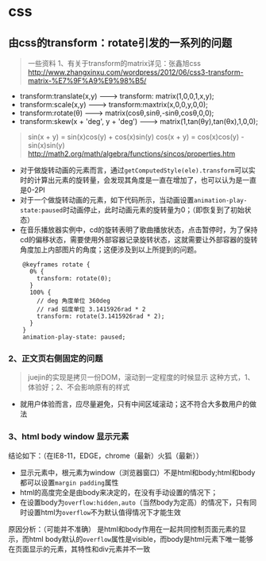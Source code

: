 # css
## 由css的transform：rotate引发的一系列的问题
> 一些资料
1、有关于transform的matrix详见：张鑫旭css
http://www.zhangxinxu.com/wordpress/2012/06/css3-transform-matrix-%E7%9F%A9%E9%98%B5/
* transform:translate(x,y)  ---> transform: matrix(1,0,0,1,x,y);
* transform:scale(x,y) ---> transform:maxtrix(x,0,0,y,0,0);
* transform:rotate(θ) ---> matrix(cosθ,sinθ,-sinθ,cosθ,0,0);
* transform:skew(x + 'deg', y + 'deg') ---> matrix(1,tan(θy),tan(θx),1,0,0);

> sin(x + y) = sin(x)cos(y) + cos(x)sin(y)
cos(x + y) = cos(x)cos(y) -sin(x)sin(y)
http://math2.org/math/algebra/functions/sincos/properties.htm


* 对于做旋转动画的元素而言，通过`getComputedStyle(ele).transform`可以实时的计算出元素的旋转量，会发现其角度是一直在增加了，也可以认为是一直是0-2PI
* 对于一个做旋转动画的元素，如下代码所示，当动画设置`animation-play-state:paused`时动画停止，此时动画元素的旋转量为0；（即恢复到了初始状态）
* 在音乐播放器实例中，cd的旋转表明了歌曲播放状态，点击暂停时，为了保持cd的偏移状态，需要使用外部容器记录旋转状态，这就需要让外部容器的旋转角度加上内部图片的角度；这便涉及到以上所提到的问题。
```
    @keyframes rotate {
      0% {
        transform: rotate(0);
      }
      100% {
        // deg 角度单位 360deg
        // rad 弧度单位 3.1415926rad * 2
        transform: rotate(3.1415926rad * 2);
      }
    }
    animation-play-state: paused;
```

### 2、正文页右侧固定的问题
> juejin的实现是拷贝一份DOM，滚动到一定程度的时候显示
> 这种方式，1、体验好；2、不会影响原有的样式

* 就用户体验而言，应尽量避免，只有中间区域滚动；这不符合大多数用户的做法

### 3、html body window 显示元素
结论如下：（在IE8-11，EDGE，chrome（最新）火狐（最新））
* 显示元素中，根元素为window（浏览器窗口）不是html和body;html和body都可以设置`margin padding`属性
* html的高度完全是由body来决定的，在没有手动设置的情况下；
* 在设置body为`overflow:hidden,auto`（当然body为定高）的情况下，只有同时设置html为`overflow`不为默认值得情况下才能生效

原因分析：（可能并不准确）
是html和body作用在一起共同控制页面元素的显示，而html body默认的`overflow`属性是visible，而body是html元素下唯一能够在页面显示的元素，其特性和div元素并不一致



